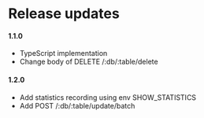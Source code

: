 # Release updates

#### 1.1.0

- TypeScript implementation
- Change body of DELETE /:db/:table/delete

#### 1.2.0

- Add statistics recording using env SHOW_STATISTICS
- Add POST /:db/:table/update/batch
